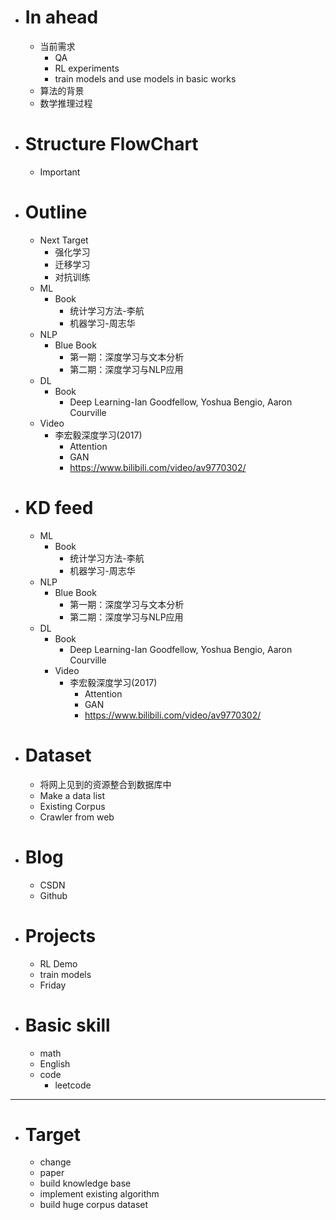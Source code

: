 - # In ahead
  - 当前需求
    - QA
    - RL experiments
    - train models and use models in basic works
  - 算法的背景
  - 数学推理过程 
   
- # Structure FlowChart
  - Important
   
- # Outline
  - Next Target
    - 强化学习
    - 迁移学习
    - 对抗训练
  - ML
    - Book
      - 统计学习方法-李航
      - 机器学习-周志华
  - NLP
    - Blue Book
      - 第一期：深度学习与文本分析
      - 第二期：深度学习与NLP应用
  - DL 
    - Book
      - Deep Learning-Ian Goodfellow, Yoshua Bengio, Aaron Courville
  - Video
    - 李宏毅深度学习(2017)
      - Attention
      - GAN
      - https://www.bilibili.com/video/av9770302/
- # KD feed
  - ML
    - Book
      - 统计学习方法-李航
      - 机器学习-周志华
  - NLP
    - Blue Book
      - 第一期：深度学习与文本分析
      - 第二期：深度学习与NLP应用
  - DL 
    - Book
      - Deep Learning-Ian Goodfellow, Yoshua Bengio, Aaron Courville
    - Video
      - 李宏毅深度学习(2017)
        - Attention
        - GAN
        - https://www.bilibili.com/video/av9770302/
- # Dataset
  - 将网上见到的资源整合到数据库中
  - Make a data list 
  - Existing Corpus
  - Crawler from web
- # Blog
  - CSDN
  - Github
- # Projects
  - RL Demo
  - train models
  - Friday
- # Basic skill
  - math
  - English
  - code
    - leetcode

---

- # Target
  - change
  - paper
  - build knowledge base
  - implement existing algorithm
  - build huge corpus dataset
